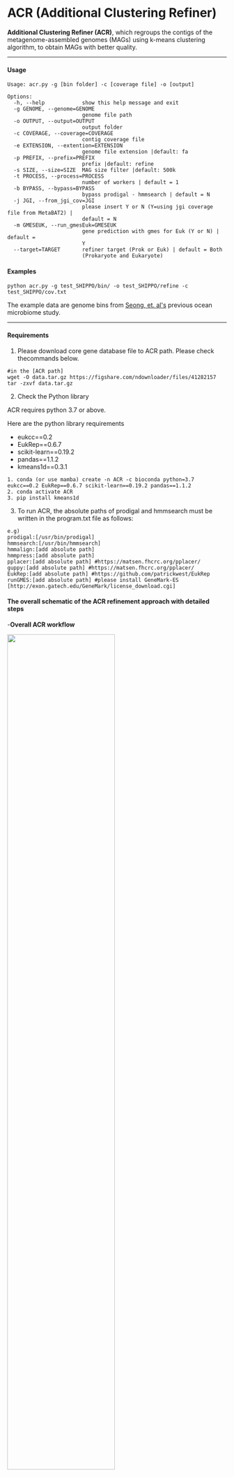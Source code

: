 # ACR (Additional Clustering Refiner)

__Additional Clustering Refiner (ACR)__, which regroups the contigs of the metagenome-assembled genomes (MAGs) using k-means clustering algorithm, to obtain MAGs with better quality. 

----
#### __Usage__
```
Usage: acr.py -g [bin folder] -c [coverage file] -o [output]

Options:
  -h, --help            show this help message and exit
  -g GENOME, --genome=GENOME
                        genome file path
  -o OUTPUT, --output=OUTPUT
                        output folder
  -c COVERAGE, --coverage=COVERAGE
                        contig coverage file
  -e EXTENSION, --extention=EXTENSION
                        genome file extension |default: fa
  -p PREFIX, --prefix=PREFIX
                        prefix |default: refine
  -s SIZE, --size=SIZE  MAG size filter |default: 500k
  -t PROCESS, --process=PROCESS
                        number of workers | default = 1
  -b BYPASS, --bypass=BYPASS
                        bypass prodigal - hmmsearch | default = N
  -j JGI, --from_jgi_cov=JGI
                        please insert Y or N (Y=using jgi coverage file from MetaBAT2) |
                        default = N
  -m GMESEUK, --run_gmesEuk=GMESEUK
                        gene prediction with gmes for Euk (Y or N) | default =
                        Y
  --target=TARGET       refiner target (Prok or Euk) | default = Both
                        (Prokaryote and Eukaryote)
```

#### __Examples__
`python acr.py -g test_SHIPPO/bin/ -o test_SHIPPO/refine -c test_SHIPPO/cov.txt`

The example data are genome bins from [Seong, et. al's] previous ocean microbiome study.

[Seong, et. al's]:https://microbiomejournal.biomedcentral.com/articles/10.1186/s40168-022-01340-w

----
#### __Requirements__

1. Please download core gene database file to ACR path. Please check thecommands below.

```
#in the [ACR path]
wget -O data.tar.gz https://figshare.com/ndownloader/files/41282157
tar -zxvf data.tar.gz
```

2. Check the Python library

ACR requires python 3.7 or above.

Here are the python library requirements

- eukcc==0.2
- EukRep==0.6.7
- scikit-learn==0.19.2
- pandas==1.1.2
- kmeans1d==0.3.1

```
1. conda (or use mamba) create -n ACR -c bioconda python=3.7 eukcc==0.2 EukRep==0.6.7 scikit-learn==0.19.2 pandas==1.1.2
2. conda activate ACR
3. pip install kmeans1d
```

3. To run ACR, the absolute paths of prodigal and hmmsearch must be written in the program.txt file as follows:

```
e.g)
prodigal:[/usr/bin/prodigal]
hmmsearch:[/usr/bin/hmmsearch]
hmmalign:[add absolute path]
hmmpress:[add absolute path]
pplacer:[add absolute path] #https://matsen.fhcrc.org/pplacer/
guppy:[add absolute path] #https://matsen.fhcrc.org/pplacer/
EukRep:[add absolute path] #https://github.com/patrickwest/EukRep
runGMES:[add absolute path] #please install GeneMark-ES [http://exon.gatech.edu/GeneMark/license_download.cgi]
```
#### __The overall schematic of the ACR refinement approach with detailed steps__
-__Overall ACR workflow__

<img src = https://github.com/hoonjeseong/acr/assets/39515472/195959d4-30fc-4bf1-8ddc-ae3b901a9927 width="70%" height="70%">

#### __Benchmark with CAMI 1 high complexity data__
<img src = https://github.com/hoonjeseong/acr/assets/39515472/e5729af9-cb03-45d8-9814-5c0c662c59c1 width="70%" height="70%">

__A)__ MAGs recovered from genome binners using the gold-standard assembly of CAMI1’s high-complexity dataset. 

__B)__ MQ and HQ MAGs’ base pair ratio purity and completeness relative to genome binners. 

__C)__ MAGs targeted and refined by ACR in the preliminary binner. 

__D)__ MAGs recovery percentages from "common strain; intra-species levels" groups consisting of 2 to 7 genomes E) MAGs recovery percentages within all common strain genomes relative to purity and completeness. 

#### __Benchmark with CAMI II rhizosphere data__
<img src = https://github.com/hoonjeseong/acr/assets/39515472/1797e4a6-3e26-4f3d-b917-eb711159e54a width="70%" height="70%">

__A)__ MQ and HQ MAGs of different genome binner intersections using CAMI2’s rhizosphere gold-standard assembly dataset. 

__B)__ Recovered fungal MAGs’ genome quality statistics and MAGs information via ACR.
